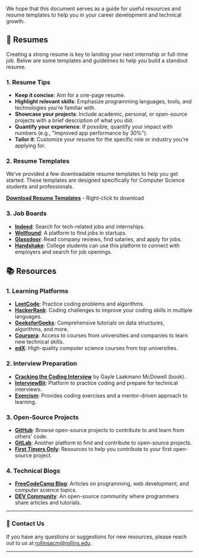 We hope that this document serves as a guide for useful resources and resume templates to help you in your career development and technical growth.

## 📝 **Resumes**

Creating a strong resume is key to landing your next internship or full-time job. Below are some templates and guidelines to help you build a standout resume.

### 1. **Resume Tips**
- **Keep it concise**: Aim for a one-page resume.
- **Highlight relevant skills**: Emphasize programming languages, tools, and technologies you’re familiar with.
- **Showcase your projects**: Include academic, personal, or open-source projects with a brief description of what you did.
- **Quantify your experience**: If possible, quantify your impact with numbers (e.g., "Improved app performance by 30%").
- **Tailor it**: Customize your resume for the specific role or industry you're applying for.

### 2. **Resume Templates**

We’ve provided a few downloadable resume templates to help you get started. These templates are designed specifically for Computer Science students and professionals.

**[Download Resume Templates](resume_help.docx)** - Right-click to download

### 3. **Job Boards**
- **[Indeed](https://www.indeed.com/)**: Search for tech-related jobs and internships.
- **[Wellfound](https://wellfound.com)**: A platform to find jobs in startups.
- **[Glassdoor](https://www.glassdoor.com/)**: Read company reviews, find salaries, and apply for jobs.
- **[Handshake](https://joinhandshake.com/)**: College students can use this platform to connect with employers and search for job openings.

## 📚 Resources

### 1. Learning Platforms
- **[LeetCode](https://leetcode.com/)**: Practice coding problems and algorithms.
- **[HackerRank](https://www.hackerrank.com/)**: Coding challenges to improve your coding skills in multiple languages.
- **[GeeksforGeeks](https://www.geeksforgeeks.org/)**: Comprehensive tutorials on data structures, algorithms, and more.
- **[Coursera](https://www.coursera.org/)**: Access to courses from universities and companies to learn new technical skills.
- **[edX](https://www.edx.org/)**: High-quality computer science courses from top universities.

### 2. **Interview Preparation**
- **[Cracking the Coding Interview](https://www.crackingthecodinginterview.com/)** by Gayle Laakmann McDowell (book).
- **[InterviewBit](https://www.interviewbit.com/)**: Platform to practice coding and prepare for technical interviews.
- **[Exercism](https://exercism.org/)**: Provides coding exercises and a mentor-driven approach to learning.

### 3. **Open-Source Projects**
- **[GitHub](https://github.com/)**: Browse open-source projects to contribute to and learn from others' code.
- **[GitLab](https://about.gitlab.com/)**: Another platform to find and contribute to open-source projects.
- **[First Timers Only](https://www.firsttimersonly.com/)**: Resources to help you contribute to your first open-source project.

### 4. **Technical Blogs**
- **[FreeCodeCamp Blog](https://www.freecodecamp.org/news/)**: Articles on programming, web development, and computer science topics.
- **[DEV Community](https://dev.to/)**: An open-source community where programmers share articles and tutorials.

---

### 📧 **Contact Us**
If you have any questions or suggestions for new resources, please reach out to us at [rollinsacm@rollins.edu](rollinsacm@rollins.edu).

---
